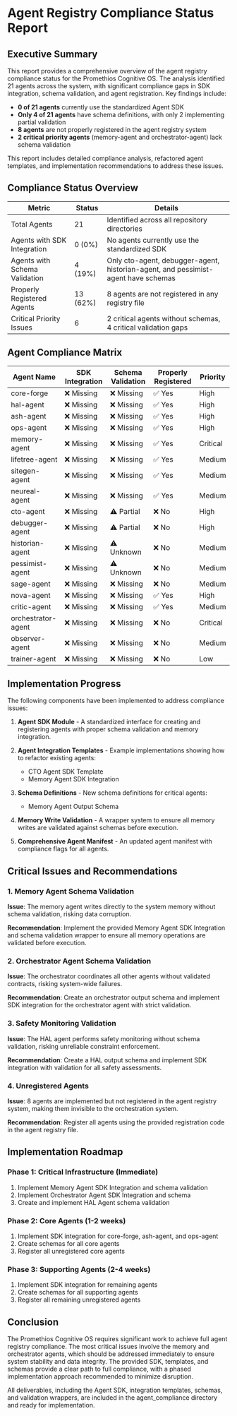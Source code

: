 # Agent Registry Compliance Status Report

## Executive Summary

This report provides a comprehensive overview of the agent registry compliance status for the Promethios Cognitive OS. The analysis identified 21 agents across the system, with significant compliance gaps in SDK integration, schema validation, and agent registration. Key findings include:

- **0 of 21 agents** currently use the standardized Agent SDK
- **Only 4 of 21 agents** have schema definitions, with only 2 implementing partial validation
- **8 agents** are not properly registered in the agent registry system
- **2 critical priority agents** (memory-agent and orchestrator-agent) lack schema validation

This report includes detailed compliance analysis, refactored agent templates, and implementation recommendations to address these issues.

## Compliance Status Overview

| Metric | Status | Details |
|--------|--------|---------|
| Total Agents | 21 | Identified across all repository directories |
| Agents with SDK Integration | 0 (0%) | No agents currently use the standardized SDK |
| Agents with Schema Validation | 4 (19%) | Only cto-agent, debugger-agent, historian-agent, and pessimist-agent have schemas |
| Properly Registered Agents | 13 (62%) | 8 agents are not registered in any registry file |
| Critical Priority Issues | 6 | 2 critical agents without schemas, 4 critical validation gaps |

## Agent Compliance Matrix

| Agent Name | SDK Integration | Schema Validation | Properly Registered | Priority |
|------------|----------------|-------------------|---------------------|----------|
| core-forge | ❌ Missing | ❌ Missing | ✅ Yes | High |
| hal-agent | ❌ Missing | ❌ Missing | ✅ Yes | High |
| ash-agent | ❌ Missing | ❌ Missing | ✅ Yes | High |
| ops-agent | ❌ Missing | ❌ Missing | ✅ Yes | High |
| memory-agent | ❌ Missing | ❌ Missing | ✅ Yes | Critical |
| lifetree-agent | ❌ Missing | ❌ Missing | ✅ Yes | Medium |
| sitegen-agent | ❌ Missing | ❌ Missing | ✅ Yes | Medium |
| neureal-agent | ❌ Missing | ❌ Missing | ✅ Yes | Medium |
| cto-agent | ❌ Missing | ⚠️ Partial | ❌ No | High |
| debugger-agent | ❌ Missing | ⚠️ Partial | ❌ No | High |
| historian-agent | ❌ Missing | ⚠️ Unknown | ❌ No | Medium |
| pessimist-agent | ❌ Missing | ⚠️ Unknown | ❌ No | Medium |
| sage-agent | ❌ Missing | ❌ Missing | ❌ No | Medium |
| nova-agent | ❌ Missing | ❌ Missing | ✅ Yes | High |
| critic-agent | ❌ Missing | ❌ Missing | ✅ Yes | Medium |
| orchestrator-agent | ❌ Missing | ❌ Missing | ❌ No | Critical |
| observer-agent | ❌ Missing | ❌ Missing | ❌ No | Medium |
| trainer-agent | ❌ Missing | ❌ Missing | ❌ No | Low |

## Implementation Progress

The following components have been implemented to address compliance issues:

1. **Agent SDK Module** - A standardized interface for creating and registering agents with proper schema validation and memory integration.

2. **Agent Integration Templates** - Example implementations showing how to refactor existing agents:
   - CTO Agent SDK Template
   - Memory Agent SDK Integration

3. **Schema Definitions** - New schema definitions for critical agents:
   - Memory Agent Output Schema

4. **Memory Write Validation** - A wrapper system to ensure all memory writes are validated against schemas before execution.

5. **Comprehensive Agent Manifest** - An updated agent manifest with compliance flags for all agents.

## Critical Issues and Recommendations

### 1. Memory Agent Schema Validation

**Issue**: The memory agent writes directly to the system memory without schema validation, risking data corruption.

**Recommendation**: Implement the provided Memory Agent SDK Integration and schema validation wrapper to ensure all memory operations are validated before execution.

### 2. Orchestrator Agent Schema Validation

**Issue**: The orchestrator coordinates all other agents without validated contracts, risking system-wide failures.

**Recommendation**: Create an orchestrator output schema and implement SDK integration for the orchestrator agent with strict validation.

### 3. Safety Monitoring Validation

**Issue**: The HAL agent performs safety monitoring without schema validation, risking unreliable constraint enforcement.

**Recommendation**: Create a HAL output schema and implement SDK integration with validation for all safety assessments.

### 4. Unregistered Agents

**Issue**: 8 agents are implemented but not registered in the agent registry system, making them invisible to the orchestration system.

**Recommendation**: Register all agents using the provided registration code in the agent registry file.

## Implementation Roadmap

### Phase 1: Critical Infrastructure (Immediate)

1. Implement Memory Agent SDK Integration and schema validation
2. Implement Orchestrator Agent SDK Integration and schema
3. Create and implement HAL Agent schema validation

### Phase 2: Core Agents (1-2 weeks)

1. Implement SDK integration for core-forge, ash-agent, and ops-agent
2. Create schemas for all core agents
3. Register all unregistered core agents

### Phase 3: Supporting Agents (2-4 weeks)

1. Implement SDK integration for remaining agents
2. Create schemas for all supporting agents
3. Register all remaining unregistered agents

## Conclusion

The Promethios Cognitive OS requires significant work to achieve full agent registry compliance. The most critical issues involve the memory and orchestrator agents, which should be addressed immediately to ensure system stability and data integrity. The provided SDK, templates, and schemas provide a clear path to full compliance, with a phased implementation approach recommended to minimize disruption.

All deliverables, including the Agent SDK, integration templates, schemas, and validation wrappers, are included in the agent_compliance directory and ready for implementation.
